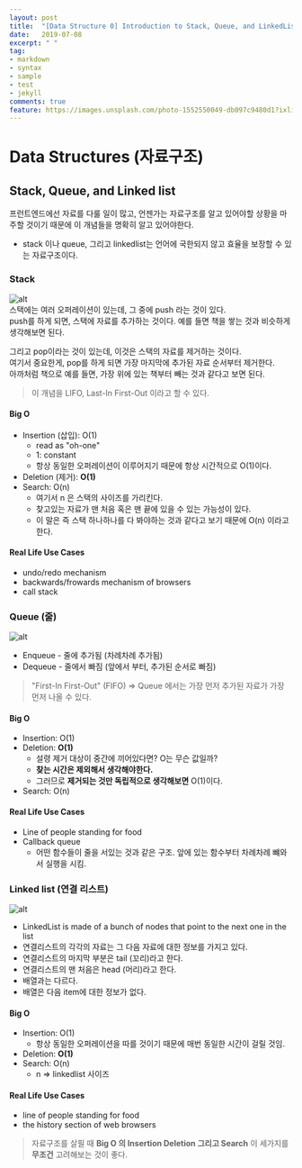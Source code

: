 ```yaml
---
layout: post
title:  "[Data Structure 0] Introduction to Stack, Queue, and LinkedList"
date:   2019-07-08
excerpt: " "
tag:
- markdown 
- syntax
- sample
- test
- jekyll
comments: true
feature: https://images.unsplash.com/photo-1552550049-db097c9480d1?ixlib=rb-1.2.1&ixid=eyJhcHBfaWQiOjEyMDd9&auto=format&fit=crop&w=1234&q=80
---
```


# Data Structures (자료구조)

## Stack, Queue, and Linked list

프런트엔드에선 자료를 다룰 일이 많고, 언젠가는 자료구조를 알고 있어야할 상황을 마주할 것이기 때문에 이 개념들을 명확히 알고 있어야한다.

+ stack 이나 queue, 그리고 linkedlist는 언어에 국한되지 않고 효율을 보장할 수 있는 자료구조이다.

### Stack 

![alt](https://www.tutorialspoint.com/data_structures_algorithms/images/stack_representation.jpg)  
스택에는 여러 오퍼레이션이 있는데, 그 중에 push 라는 것이 있다.  
push를 하게 되면, 스택에 자료를 추가하는 것이다. 예를 들면 책을 쌓는 것과 비슷하게 생각해보면 된다.

그리고 pop이라는 것이 있는데, 이것은 스택의 자료를 제거하는 것이다.  
여기서 중요한게, pop를 하게 되면 가장 마지막에 추가된 자료 순서부터 제거한다.  
아까처럼 책으로 예를 들면, 가장 위에 있는 책부터 빼는 것과 같다고 보면 된다.

>이 개념을 LIFO, Last-In First-Out 이라고 할 수 있다.

#### Big O 

+ Insertion (삽입): O(1)
  + read as "oh-one"
  + 1: constant
  + 항상 동일한 오퍼레이션이 이루어지기 때문에 항상 시간적으로 O(1)이다.
+ Deletion (제거): **O(1)**
+ Search: O(n)
  + 여기서 n 은 스택의 사이즈를 가리킨다.
  + 찾고있는 자료가 맨 처음 혹은 맨 끝에 있을 수 있는 가능성이 있다.
  + 이 말은 즉 스택 하나하나를 다 봐야하는 것과 같다고 보기 때문에 O(n) 이라고 한다.

#### Real Life Use Cases

+ undo/redo mechanism
+ backwards/frowards mechanism of browsers
+ call stack

### Queue (줄)

![alt](https://upload.wikimedia.org/wikipedia/commons/thumb/5/52/Data_Queue.svg/1200px-Data_Queue.svg.png)

+ Enqueue - 줄에 추가됨 (차례차례 추가됨)
+ Dequeue - 줄에서 빠짐 (앞에서 부터, 추가된 순서로 빠짐)

>"First-In First-Out" (FIFO) 
> => Queue 에서는 가장 먼저 추가된 자료가 가장 먼저 나올 수 있다.

#### Big O

+ Insertion: O(1)
+ Deletion: **O(1)**  
  + 설령 제거 대상이 중간에 끼어있다면? O는 무슨 값일까?
  + **찾는 시간은 제외해서 생각해야한다.**
  + 그러므로 **제거되는 것만 독립적으로 생각해보면** O(1)이다.
+ Search: O(n)

#### Real Life Use Cases

+ Line of people standing for food
+ Callback queue
  + 어떤 함수들이 줄을 서있는 것과 같은 구조. 앞에 있는 함수부터 차례차례 뺴와서 실행을 시킴.

### Linked list (연결 리스트)

![alt](https://media.geeksforgeeks.org/wp-content/cdn-uploads/gq/2013/03/Linkedlist.png)

+ LinkedList is made of a bunch of nodes that point to the next one in the list  
+ 연결리스트의 각각의 자료는 그 다음 자료에 대한 정보를 가지고 있다.
+ 연결리스트의 마지막 부분은 tail (꼬리)라고 한다.
+ 연결리스트의 맨 처음은 head (머리)라고 한다.
+ 배열과는 다르다.
+ 배열은 다음 item에 대한 정보가 없다.

#### Big O

+ Insertion: O(1)
  + 항상 동일한 오퍼레이션을 따를 것이기 때문에 매번 동일한 시간이 걸릴 것임.
+ Deletion: **O(1)**  
+ Search: O(n)  
  + n => linkedlist 사이즈

#### Real Life Use Cases

+ line of people standing for food
+ the history section of web browsers


>자료구조를 살필 때 **Big O 의 Insertion Deletion 그리고 Search** 이 세가지를 **무조건** 고려해보는 것이 좋다.

